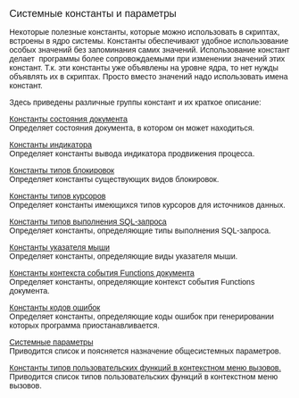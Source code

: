 ﻿<html>
<head>
<title>Системные константы и параметры</title>
</head>

<body>

<p><font size="+1" face="Arial">Системные константы и параметры</font></p>

<p><font face="Arial">Некоторые полезные константы, которые можно 
использовать в скриптах, встроены в ядро системы. Константы обеспечивают удобное 
использование особых значений без запоминания самих значений. Использование 
констант делает &nbsp;программы более сопровождаемыми при изменении значений этих 
констант. Т.к. эти константы уже объявлены на уровне ядра, то нет нужды 
объявлять их в скриптах. Просто вместо значений надо использовать имена 
констант.</font></p>

<p><font face="Arial">Здесь приведены различные группы констант и их 
краткое описание:</font></p>

<p><font face="Arial"><a href="Constants/const_doc_States.html">
Константы состояния документа</a><br>
Определяет состояния документа, в котором он может находиться.</font></p>

<p><font face="Arial"><a href="Constants/const_opencursor_Indicate.html">
Константы индикатора</a><br>
Определяет константы вывода индикатора продвижения процесса.</font></p>

<p><font face="Arial"><a href="Constants/const_opencursor_locktype.html">
Константы типов блокировок</a><br>
Определяет константы существующих видов блокировок.</font></p>

<p><font face="Arial"><a href="Constants/const_opencursor_cursortype.html">
Константы типов курсоров</a><br>
Определяет константы имеющихся типов курсоров для источников данных.</font></p>

<p><font face="Arial"><a href="Constants/const_executequery_options.html">
Константы типов выполнения SQL-запроса</a><br>
Определяет константы, определяющие типы выполнения SQL-запроса.</font></p>

<p><font face="Arial"><a href="Constants/const_MousePointer.html">
Константы указателя мыши</a><br>
Определяет константы, определяющие виды указателя мыши.</font></p>

<p><font face="Arial"><a href="Constants/const_doc_context.html">
Константы контекста события Functions документа</a><br>
Определяет константы, определяющие контекст события Functions документа.</font></p>

<p><font face="Arial"><a href="Constants/const_error_codes.html">
Константы кодов ошибок</a><br>
Определяет константы, определяющие коды ошибок при генерировании которых 
программа приостанавливается.</font></p>

<p><font face="Arial"><a href="Constants/system_Params.html">Системные 
параметры</a><br>
Приводится список и поясняется назначение общесистемных параметров.</font></p>
<p><font face="Arial"><a href="Constants/const_RegistrFunctionAvailability.html">Константы типов пользовательских функций в контекстном меню вызовов.</a><br>
Приводится список типов пользовательских функций в контекстном меню вызовов.</font></p>
<p>&nbsp;</p>
</body>
</html>
